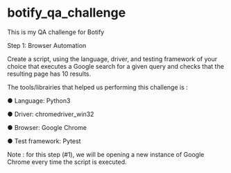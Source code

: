 # botify_qa_challenge
This is my QA challenge for Botify

Step 1: Browser Automation 

Create a script, using the language, driver, and testing framework of your choice that executes a 
Google search for a given query and checks that the resulting page has 10 results.

The tools/librairies that helped us performing this challenge is :

● Language: Python3

● Driver: chromedriver_win32

● Browser: Google Chrome

● Test framework: Pytest


Note : for this step (#1), we will be opening a new instance of Google Chrome every time the script is executed.
